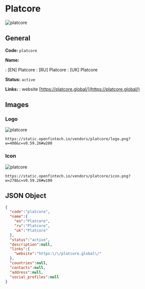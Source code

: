 
# Platcore 
![platcore](https://static.openfintech.io/vendors/platcore/logo.png?w=400&c=v0.59.26#w200)  

## General 
 
**Code:** `platcore` 
 
**Name:** 
 
:	[EN] Platcore 
:	[RU] Platcore 
:	[UK] Platcore 
 
**Status:** `active` 
 
**Links:** 
: website [https://platcore.global/](https://platcore.global/) 
 

## Images 

### Logo 
 
![platcore](https://static.openfintech.io/vendors/platcore/logo.png?w=400&c=v0.59.26#w200)  

```
https://static.openfintech.io/vendors/platcore/logo.png?w=400&c=v0.59.26#w200
```  

### Icon 
 
![platcore](https://static.openfintech.io/vendors/platcore/icon.png?w=278&c=v0.59.26#w100)  

```
https://static.openfintech.io/vendors/platcore/icon.png?w=278&c=v0.59.26#w100
```  

## JSON Object 

```json
{
  "code":"platcore",
  "name":{
    "en":"Platcore",
    "ru":"Platcore",
    "uk":"Platcore"
  },
  "status":"active",
  "description":null,
  "links":{
    "website":"https:\/\/platcore.global\/"
  },
  "countries":null,
  "contacts":null,
  "address":null,
  "social_profiles":null
}
```  
